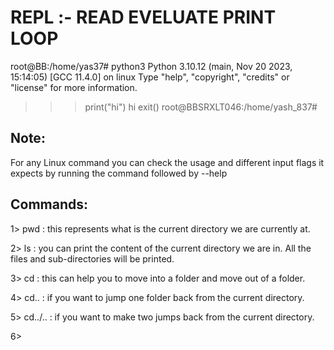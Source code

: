 # REPL :- READ EVELUATE PRINT LOOP

root@BB:/home/yas37# python3
Python 3.10.12 (main, Nov 20 2023, 15:14:05) [GCC 11.4.0] on linux
Type "help", "copyright", "credits" or "license" for more information.
>>> print("hi")
hi
>>> exit()
root@BBSRXLT046:/home/yash_837#

## Note:

For any Linux command you can check the usage and different input flags it expects by running the command followed by --help

## Commands:

1> pwd : this represents what is the current directory we are currently at.

2> ls :  you can print the content of the current directory we are in. All the files and sub-directories will be printed.

3> cd : this can help you to move into a folder and move out of a folder.

4> cd.. : if you want to jump one folder back from the current directory.

5> cd../.. : if you want to make two jumps back from the current directory.

6> 





